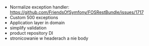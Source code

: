 - Normalize exception handler: https://github.com/FriendsOfSymfony/FOSRestBundle/issues/1717
- Custom 500 exceptions
- Application layer in domain
- simplify validation
- product repository DI
- stronicowanie w headerach a nie body